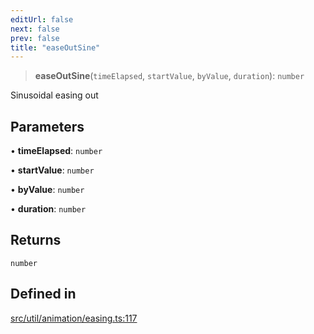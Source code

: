 ```yaml
---
editUrl: false
next: false
prev: false
title: "easeOutSine"
---
```


> **easeOutSine**(`timeElapsed`, `startValue`, `byValue`, `duration`): `number`

Sinusoidal easing out

## Parameters

• **timeElapsed**: `number`

• **startValue**: `number`

• **byValue**: `number`

• **duration**: `number`

## Returns

`number`

## Defined in

[src/util/animation/easing.ts:117](https://github.com/fabricjs/fabric.js/blob/c093e29e73123dafcfa091ff4d5e04e690bb796e/src/util/animation/easing.ts#L117)
